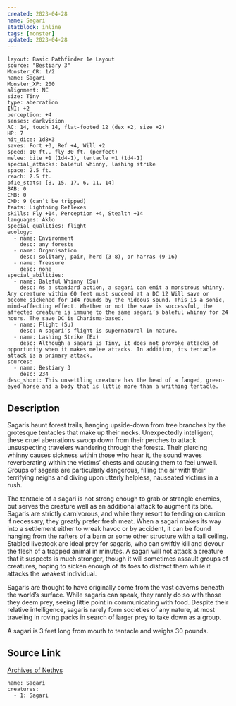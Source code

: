 ```yaml
---
created: 2023-04-28
name: Sagari
statblock: inline
tags: [monster]
updated: 2023-04-28
---
```

```statblock
layout: Basic Pathfinder 1e Layout
source: "Bestiary 3"
Monster_CR: 1/2
name: Sagari
Monster_XP: 200
alignment: NE
size: Tiny
type: aberration
INI: +2
perception: +4
senses: darkvision
AC: 14, touch 14, flat-footed 12 (dex +2, size +2)
HP: 7
hit_dice: 1d8+3
saves: Fort +3, Ref +4, Will +2
speed: 10 ft., fly 30 ft. (perfect)
melee: bite +1 (1d4-1), tentacle +1 (1d4-1)
special_attacks: baleful whinny, lashing strike
space: 2.5 ft.
reach: 2.5 ft.
pf1e_stats: [8, 15, 17, 6, 11, 14]
BAB: 0
CMB: 0
CMD: 9 (can’t be tripped)
feats: Lightning Reflexes
skills: Fly +14, Perception +4, Stealth +14
languages: Aklo
special_qualities: flight
ecology:
  - name: Environment
    desc: any forests
  - name: Organisation
    desc: solitary, pair, herd (3-8), or harras (9-16)
  - name: Treasure
    desc: none
special_abilities:
  - name: Baleful Whinny (Su)
    desc: As a standard action, a sagari can emit a monstrous whinny. Any creature within 60 feet must succeed at a DC 12 Will save or become sickened for 1d4 rounds by the hideous sound. This is a sonic, mind-affecting effect. Whether or not the save is successful, the affected creature is immune to the same sagari’s baleful whinny for 24 hours. The save DC is Charisma-based.
  - name: Flight (Su)
    desc: A sagari’s flight is supernatural in nature.
  - name: Lashing Strike (Ex)
    desc: Although a sagari is Tiny, it does not provoke attacks of opportunity when it makes melee attacks. In addition, its tentacle attack is a primary attack.
sources:
  - name: Bestiary 3
    desc: 234
desc_short: This unsettling creature has the head of a fanged, green-eyed horse and a body that is little more than a writhing tentacle.
```
## Description
Sagaris haunt forest trails, hanging upside-down from tree branches by the grotesque tentacles that make up their necks. Unexpectedly intelligent, these cruel aberrations swoop down from their perches to attack unsuspecting travelers wandering through the forests. Their piercing whinny causes sickness within those who hear it, the sound waves reverberating within the victims’ chests and causing them to feel unwell. Groups of sagaris are particularly dangerous, filling the air with their terrifying neighs and diving upon utterly helpless, nauseated victims in a rush.

The tentacle of a sagari is not strong enough to grab or strangle enemies, but serves the creature well as an additional attack to augment its bite. Sagaris are strictly carnivorous, and while they resort to feeding on carrion if necessary, they greatly prefer fresh meat. When a sagari makes its way into a settlement either to wreak havoc or by accident, it can be found hanging from the rafters of a barn or some other structure with a tall ceiling. Stabled livestock are ideal prey for sagaris, who can swiftly kill and devour the flesh of a trapped animal in minutes. A sagari will not attack a creature that it suspects is much stronger, though it will sometimes assault groups of creatures, hoping to sicken enough of its foes to distract them while it attacks the weakest individual.

Sagaris are thought to have originally come from the vast caverns beneath the world’s surface. While sagaris can speak, they rarely do so with those they deem prey, seeing little point in communicating with food. Despite their relative intelligence, sagaris rarely form societies of any nature, at most traveling in roving packs in search of larger prey to take down as a group.

A sagari is 3 feet long from mouth to tentacle and weighs 30 pounds.
## Source Link
[Archives of Nethys](https://aonprd.com/MonsterDisplay.aspx?ItemName=Sagari)
```encounter-table
name: Sagari
creatures:
  - 1: Sagari
```
